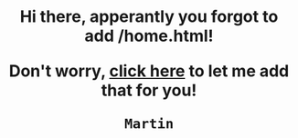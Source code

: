 <div itemscope>
  <h1 accesskey="A"
      align="center"
      dir="ltr"
      itemprop="heading"
      lang="en-US"
      tabindex="1"
      title="Example heading">
    Hi there, apperantly you forgot to add /home.html!

Don't worry, [click here](http://martinpjansen.github.io/home.html) to let me add that for you!
     
    Martin
  </h1>
</div>
